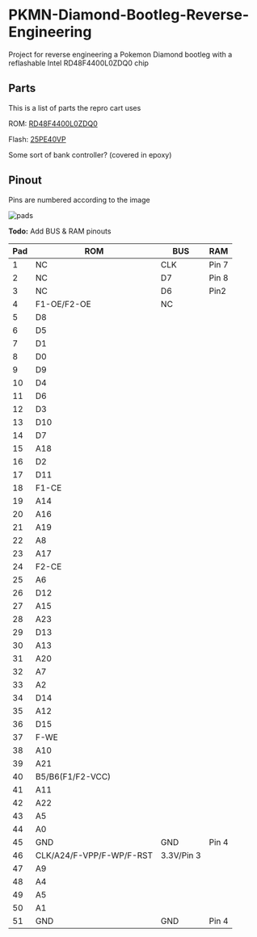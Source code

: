 # PKMN-Diamond-Bootleg-Reverse-Engineering

Project for reverse engineering a Pokemon Diamond bootleg with a reflashable Intel RD48F4400L0ZDQ0 chip


## Parts

This is a list of parts the repro cart uses


ROM: [RD48F4400L0ZDQ0](https://github.com/HDR/Datasheets/blob/master/RD48F4400L0ZDQ0.pdf)

Flash: [25PE40VP](https://github.com/HDR/Datasheets/blob/master/M25PE40.pdf)

Some sort of bank controller? (covered in epoxy)


## Pinout

Pins are numbered according to the image

![pads](BackNumbered.png)

**Todo:** Add BUS & RAM pinouts

| Pad | ROM | BUS | RAM |
|-|-|-|-|
| 1 | NC | CLK | Pin 7 |
| 2 | NC | D7 | Pin 8 |
| 3 | NC | D6 | Pin2 |
| 4 | F1-OE/F2-OE | NC |  |
| 5 | D8 |  |  |
| 6 | D5 |  |  |
| 7 | D1 |  |  |
| 8 | D0 |  |  |
| 9 | D9 |  |  |
| 10 | D4 |  |  |
| 11 | D6 |  |  |
| 12 | D3 |  |  |
| 13 | D10 |  |  |
| 14 | D7 |  |  |
| 15 | A18 |  |  |
| 16 | D2 |  |  |
| 17 | D11 |  |  |
| 18 | F1-CE |  |  |
| 19 | A14 |  |  |
| 20 | A16 |  |  |
| 21 | A19 |  |  |
| 22 | A8 |  |  |
| 23 | A17 |  |  |
| 24 | F2-CE |  |  |
| 25 | A6 |  |  |
| 26 | D12 |  |  |
| 27 | A15 |  |  |
| 28 | A23 |  |  |
| 29 | D13 |  |  |
| 30 | A13 |  |  |
| 31 | A20 |  |  |
| 32 | A7 |  |  |
| 33 | A2 |  |  |
| 34 | D14 |  |  |
| 35 | A12 |  |  |
| 36 | D15 |  |  |
| 37 | F-WE |  |  |
| 38 | A10 |  |  |
| 39 | A21 |  |  |
| 40 | B5/B6(F1/F2-VCC) |  |  |
| 41 | A11 |  |  |
| 42 | A22 |  |  |
| 43 | A5 |  |  |
| 44 | A0 |  |  |
| 45 | GND | GND | Pin 4 |
| 46 | CLK/A24/F-VPP/F-WP/F-RST | 3.3V/Pin 3 |  |
| 47 | A9 |  |  |
| 48 | A4 |  |  |
| 49 | A5 |  |  |
| 50 | A1 |  |  |
| 51 | GND | GND | Pin 4 |